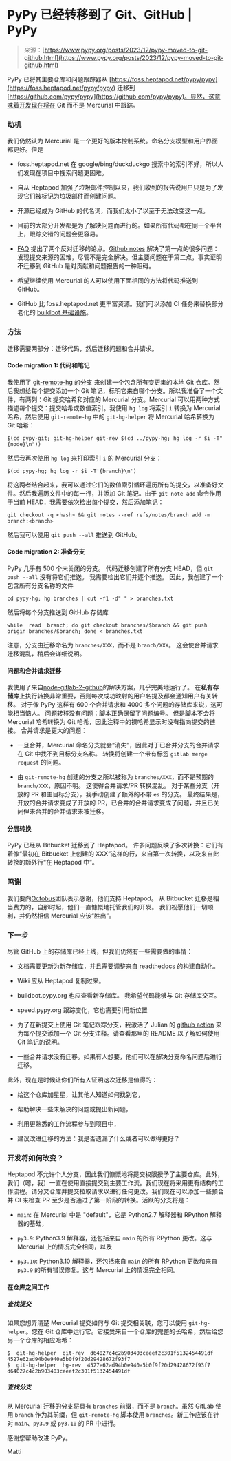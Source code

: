 <!--yml

分类：未分类

日期：2024-05-27 14:23:40

-->

# PyPy 已经转移到了 Git、GitHub | PyPy

> 来源：[https://www.pypy.org/posts/2023/12/pypy-moved-to-git-github.html](https://www.pypy.org/posts/2023/12/pypy-moved-to-git-github.html)

PyPy 已将其主要仓库和问题跟踪器从 [https://foss.heptapod.net/pypy/pypy](https://foss.heptapod.net/pypy/pypy) 迁移到 [https://github.com/pypy/pypy](https://github.com/pypy/pypy)。显然，这意味着开发现在将在 Git 而不是 Mercurial 中跟踪。

### 动机

我们仍然认为 Mercurial 是一个更好的版本控制系统。命名分支模型和用户界面都更好。但是

+   foss.heptapod.net 在 google/bing/duckduckgo 搜索中的索引不好，所以人们发现在项目中搜索问题更困难。

+   自从 Heptapod 加强了垃圾邮件控制以来，我们收到的报告说用户只是为了发现它们被标记为垃圾邮件而创建问题。

+   开源已经成为 GitHub 的代名词，而我们太小了以至于无法改变这一点。

+   目前的大部分开发都是为了解决问题而进行的。如果所有代码都在同一个平台上，跟踪交错的问题会更容易。

+   [FAQ](https://doc.pypy.org/en/latest/faq.html#why-doesn-t-pypy-use-git-and-move-to-github) 提出了两个反对迁移的论点。[Github notes](https://git-scm.com/docs/git-notes) 解决了第一点的很多问题：发现提交来源的困难，尽管不是完全解决。但主要问题在于第二点，事实证明**不**迁移到 GitHub 是对贡献和问题报告的一种阻碍。

+   希望继续使用 Mercurial 的人可以使用下面相同的方法将代码推送到 GitHub。

+   GitHub 比 foss.heptapod.net 更丰富资源。我们可以添加 CI 任务来替换部分老化的 [buildbot 基础设施](https://buildbot.pypy.org)。

### 方法

迁移需要两部分：迁移代码，然后迁移问题和合并请求。

#### Code migration 1: 代码和笔记

我使用了 [git-remote-hg 的分支](https://github.com/mnauw/git-remote-hg) 来创建一个包含所有变更集的本地 Git 仓库。然后我想给每个提交添加一个 Git 笔记，标明它来自哪个分支。所以我准备了一个文件，有两列：Git 提交哈希和对应的 Mercurial 分支。Mercurial 可以用两种方式描述每个提交：提交哈希或数值索引。我使用 `hg log` 将索引 `i` 转换为 Mercurial 哈希，然后使用 `git-remote-hg` 中的 `git-hg-helper` 将 Mercurial 哈希转换为 Git 哈希：

```
$(cd pypy-git; git-hg-helper git-rev $(cd ../pypy-hg; hg log -r $i -T"{node}\n"))

```

然后我再次使用 `hg log` 来打印索引 `i` 的 Mercurial 分支：

```
$(cd pypy-hg; hg log -r $i -T'{branch}\n')

```

将这两者结合起来，我可以通过它们的数值索引循环遍历所有的提交，以准备好文件。然后我遍历文件中的每一行，并添加 Git 笔记。由于 `git note add` 命令作用于当前 HEAD，我需要依次检出每个提交，然后添加笔记：

```
git checkout -q <hash> && git notes --ref refs/notes/branch add -m branch:<branch>

```

然后我可以使用 `git push --all` 推送到 GitHub。

#### Code migration 2: 准备分支

PyPy 几乎有 500 个未关闭的分支。 代码迁移创建了所有分支 HEAD，但 `git push --all` 没有将它们推送。 我需要检出它们并逐个推送。 因此，我创建了一个包含所有分支名称的文件

```
cd pypy-hg; hg branches | cut -f1 -d" " > branches.txt

```

然后将每个分支推送到 GitHub 存储库

```
while  read  branch; do git checkout branches/$branch && git push origin branches/$branch; done < branches.txt

```

注意，分支由迁移命名为 `branches/XXX`，而不是 `branch/XXX`。 这会使合并请求迁移混乱，稍后会详细说明。

#### 问题和合并请求迁移

我使用了来自[node-gitlab-2-github](https://github.com/piceaTech/node-gitlab-2-github)的解决方案，几乎完美地运行了。 在**私有存储库**上执行转换非常重要，否则每次成功映射的用户名提及都会通知用户有关转移。 对于像 PyPy 这样有 600 个合并请求和 4000 多个问题的存储库来说，这可能相当恼人。 问题转移没有问题：脚本正确保留了问题编号。 但是脚本不会将 Mercurial 哈希转换为 Git 哈希，因此注释中的裸哈希显示时没有指向提交的链接。 合并请求是更大的问题：

+   一旦合并，Mercurial 命名分支就会“消失”，因此对于已合并分支的合并请求在 Git 中找不到目标分支名称。 转换将创建一个带有标签 `gitlab merge request` 的问题。

+   由 `git-remote-hg` 创建的分支之所以被称为 `branches/XXX`，而不是预期的 `branch/XXX`，原因不明。 这使得合并请求/PR 转换混乱。 对于某些分支（开放的 PR 和主目标分支），我手动创建了额外的不带 `es` 的分支。 最终结果是，开放的合并请求变成了开放的 PR，已合并的合并请求变成了问题，并且已关闭但未合并的合并请求未被迁移。

#### 分层转换

PyPy 已经从 Bitbucket 迁移到了 Heptapod。 许多问题反映了多次转换：它们有着像“最初在 Bitbucket 上创建的 XXX”这样的行，来自第一次转换，以及来自此转换的额外行“在 Heptapod 中”。

### 鸣谢

我们要向[Octobus](https://octobus.net/)团队表示感谢，他们支持 Heptapod。 从 Bitbucket 迁移是相当费力的，自那时起，他们一直慷慨地托管我们的开发。 我们祝愿他们一切顺利，并仍然相信 Mercurial 应该“胜出”。

### 下一步

尽管 GitHub 上的存储库已经上线，但我们仍然有一些需要做的事情：

+   文档需要更新为新存储库，并且需要调整来自 readthedocs 的构建自动化。

+   Wiki 应从 Heptapod 复制过来。

+   buildbot.pypy.org 也应查看新存储库。 我希望代码能够与 Git 存储库交互。

+   speed.pypy.org 跟踪变化，它也需要引用新位置

+   为了在新提交上使用 Git 笔记跟踪分支，我激活了 Julian 的 [github action](https://github.com/Julian/named-branch-action) 来为每个提交添加一个 Git 分支注释。请查看那里的 README 以了解如何使用 Git 笔记的说明。

+   一些合并请求没有迁移。如果有人想要，他们可以在解决分支命名问题后进行迁移。

此外，现在是时候让你们所有人证明这次迁移是值得的：

+   给这个仓库加星星，让其他人知道如何找到它，

+   帮助解决一些未解决的问题或提出新问题，

+   利用更熟悉的工作流程参与到项目中，

+   建议改进迁移的方法：我是否遗漏了什么或者可以做得更好？

### 开发将如何改变？

Heptapod 不允许个人分支，因此我们慷慨地将提交权限授予了主要仓库。此外，我们（嗯，我）一直在使用直接提交到主要工作流。我们现在将采用更有结构的工作流程。请分叉仓库并提交拉取请求以进行任何更改。我们现在可以添加一些预合并 CI 来检查 PR 至少是否通过了第一阶段的转换。活跃的分支将是：

+   `main`: 在 Mercurial 中是 "default"，它是 Python2.7 解释器和 RPython 解释器的基础，

+   `py3.9`: Python3.9 解释器，还包括来自 `main` 的所有 RPython 更改。这与 Mercurial 上的情况完全相同，以及

+   `py3.10`: Python3.10 解释器，还包括来自 `main` 的所有 RPython 更改和来自 `py3.9` 的所有错误修复。这与 Mercurial 上的情况完全相同。

#### 在仓库之间工作

##### 查找提交

如果您想弄清楚 Mercurial 提交如何与 Git 提交相关联，您可以使用 `git-hg-helper`。您在 Git 仓库中运行它。它接受来自一个仓库的完整的长哈希，然后给您另一个仓库的相应哈希：

```
$  git-hg-helper  git-rev  d64027c4c2b903403ceeef2c301f5132454491df
4527e62ad94b0e940a5b0f9f20d29428672f93f7
$  git-hg-helper  hg-rev  4527e62ad94b0e940a5b0f9f20d29428672f93f7
d64027c4c2b903403ceeef2c301f5132454491df

```

##### 查找分支

从 Mercurial 迁移的分支将具有 `branches` 前缀，而不是 `branch`。虽然 GitLab 使用 `branch` 作为其前缀，但 `git-remote-hg` 脚本使用 `branches`。新工作应该在针对 `main`、`py3.9` 或 `py3.10` 的 PR 中进行。

感谢您帮助改进 PyPy。

Matti
